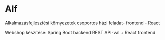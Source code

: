 # Alf
Alkalmazásfejlesztési környezetek csoportos házi feladat- frontend - React

Webshop készítése: Spring Boot backend REST API-val + React frontend
